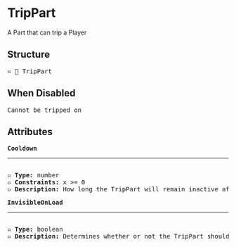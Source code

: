 # TripPart

A Part that can trip a Player

## Structure
<pre>
▫️ 🔲 TripPart
</pre>

## When Disabled
<pre>
Cannot be tripped on
</pre>

## Attributes
<pre>
<b>Cooldown</b>  
<hr>
▫️ <b>Type:</b> number  
▫️ <b>Constraints:</b> x >= 0  
▫️ <b>Description:</b> How long the TripPart will remain inactive after being activated
</pre>

<pre>
<b>InvisibleOnLoad</b>  
<hr>
▫️ <b>Type:</b> boolean  
▫️ <b>Description:</b> Determines whether or not the TripPart should be invisible when the Tower loads
</pre>
